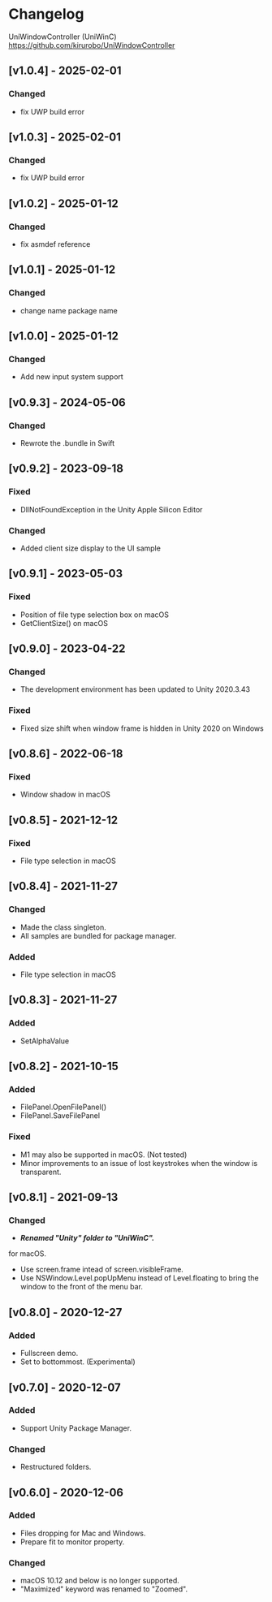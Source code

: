 # Changelog

UniWindowController (UniWinC)
https://github.com/kirurobo/UniWindowController

<!---
How to write the changelog.
https://keepachangelog.com/ja/1.0.0/
--->

## [v1.0.4] - 2025-02-01
### Changed
- fix UWP build error

## [v1.0.3] - 2025-02-01
### Changed
- fix UWP build error

## [v1.0.2] - 2025-01-12
### Changed
- fix asmdef reference

## [v1.0.1] - 2025-01-12
### Changed
- change name package name

## [v1.0.0] - 2025-01-12
### Changed
- Add new input system support

## [v0.9.3] - 2024-05-06
### Changed
- Rewrote the .bundle in Swift


## [v0.9.2] - 2023-09-18
### Fixed
- DllNotFoundException in the Unity Apple Silicon Editor
### Changed
- Added client size display to the UI sample

## [v0.9.1] - 2023-05-03
### Fixed
- Position of file type selection box on macOS
- GetClientSize() on macOS 

## [v0.9.0] - 2023-04-22
### Changed
- The development environment has been updated to Unity 2020.3.43
### Fixed
- Fixed size shift when window frame is hidden in Unity 2020 on Windows

## [v0.8.6] - 2022-06-18
### Fixed
- Window shadow in macOS

## [v0.8.5] - 2021-12-12
### Fixed
- File type selection in macOS

## [v0.8.4] - 2021-11-27
### Changed
- Made the class singleton.
- All samples are bundled for package manager.

### Added
- File type selection in macOS

## [v0.8.3] - 2021-11-27
### Added
- SetAlphaValue

## [v0.8.2] - 2021-10-15
### Added
- FilePanel.OpenFilePanel()
- FilePanel.SaveFilePanel

### Fixed
- M1 may also be supported in macOS. (Not tested)
- Minor improvements to an issue of lost keystrokes when the window is transparent.


## [v0.8.1] - 2021-09-13
### Changed
- ***Renamed "Unity" folder to "UniWinC".***

for macOS.
- Use screen.frame intead of screen.visibleFrame.
- Use NSWindow.Level.popUpMenu instead of Level.floating to bring the window to the front of the menu bar.


## [v0.8.0] - 2020-12-27
### Added
- Fullscreen demo.
- Set to bottommost. (Experimental)


## [v0.7.0] - 2020-12-07
### Added
- Support Unity Package Manager.

### Changed
- Restructured folders.


## [v0.6.0] - 2020-12-06
### Added
- Files dropping for Mac and Windows.
- Prepare fit to monitor property.

### Changed
- macOS 10.12 and below is no longer supported.
- "Maximized" keyword was renamed to "Zoomed".

